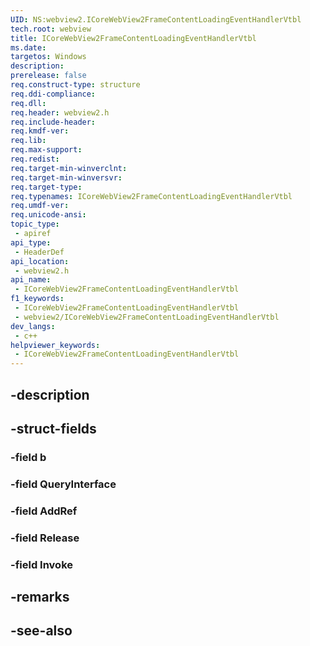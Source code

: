 ```yaml
---
UID: NS:webview2.ICoreWebView2FrameContentLoadingEventHandlerVtbl
tech.root: webview
title: ICoreWebView2FrameContentLoadingEventHandlerVtbl
ms.date: 
targetos: Windows
description: 
prerelease: false
req.construct-type: structure
req.ddi-compliance: 
req.dll: 
req.header: webview2.h
req.include-header: 
req.kmdf-ver: 
req.lib: 
req.max-support: 
req.redist: 
req.target-min-winverclnt: 
req.target-min-winversvr: 
req.target-type: 
req.typenames: ICoreWebView2FrameContentLoadingEventHandlerVtbl
req.umdf-ver: 
req.unicode-ansi: 
topic_type:
 - apiref
api_type:
 - HeaderDef
api_location:
 - webview2.h
api_name:
 - ICoreWebView2FrameContentLoadingEventHandlerVtbl
f1_keywords:
 - ICoreWebView2FrameContentLoadingEventHandlerVtbl
 - webview2/ICoreWebView2FrameContentLoadingEventHandlerVtbl
dev_langs:
 - c++
helpviewer_keywords:
 - ICoreWebView2FrameContentLoadingEventHandlerVtbl
---
```


## -description

## -struct-fields

### -field b

### -field QueryInterface

### -field AddRef

### -field Release

### -field Invoke

## -remarks

## -see-also

